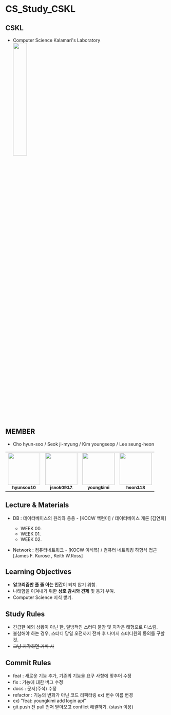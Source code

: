 # CS_Study_CSKL

## CSKL

- Computer Science Kalamari's Laboratory <br>
  <img src="https://github.com/youngkimi/CS_Study_CSKL/assets/139294219/6633abd6-3790-4c7f-9c2e-102111ec27d1" width="30%">

## MEMBER

- Cho hyun-soo / Seok ji-myung / Kim youngseop / Lee seung-heon

<table>
  <tr>
    <td align="center"><a href="https://github.com/hyunsoo10"><img src="https://github.com/hyunsoo10.png" width="100px;" alt=""/><br /><sub><b>hyunsoo10</b></sub></a><br /></td>
    <td align="center"><a href="https://github.com/jseok0917"><img src="https://github.com/jseok0917.png" width="100px;" alt=""/><br /><sub><b>jseok0917</b></sub></a><br /></td>
    <td align="center"><a href="https://github.com/youngkimi"><img src="https://github.com/youngkimi.png" width="100px;" alt=""/><br /><sub><b>youngkimi</b></sub></a><br /></td>      
    <td align="center"><a href="https://github.com/heon118"><img src="https://github.com/heon118.png" width="100px;" alt=""/><br /.png><sub><b>heon118</b></sub></a><br /></td>
  </tr>
</table>

## Lecture & Materials

- DB : 데이터베이스의 원리와 응용 - [KOCW 백현미] / 데이터베이스 개론 [김연희]

  - WEEK 00.
  - WEEK 01.
  - WEEK 02.

- Network : 컴퓨터네트워크 - [KOCW 이석복] / 컴퓨터 네트워킹 하향식 접근 [James F. Kurose , Keith W.Ross]

## Learning Objectives

- **알고리즘만 풀 줄 아는 인간**이 되지 않기 위함.
- 나태함을 이겨내기 위한 **상호 감시와 견제** 및 동기 부여.
- Computer Science 지식 쌓기.

## Study Rules

- 긴급한 예외 상황이 아닌 한, 일방적인 스터디 불참 및 지각은 태형으로 다스림.
- 불참해야 하는 경우, 스터디 당일 오전까지 전파 후 나머지 스터디원의 동의를 구할 것.
- ~~그냥 지각하면 커피 사~~

## Commit Rules

- feat : 새로운 기능 추가, 기존의 기능을 요구 사항에 맞추어 수정
- fix : 기능에 대한 버그 수정
- docs : 문서(주석) 수정
- refactor : 기능의 변화가 아닌 코드 리팩터링 ex) 변수 이름 변경
- ex) "feat: youngkimi add login api"
- git push 전 pull 먼저 받아오고 conflict 해결하기. (stash 이용)
